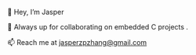 👋 Hey, I’m Jasper

🤝 Always up for collaborating on embedded C projects .

📫 Reach me at jasperzpzhang@gmail.com

<!---
JasperzpZhang/JasperzpZhang is a ✨ special ✨ repository because its `README.md` (this file) appears on your GitHub profile.
You can click the Preview link to take a look at your changes.
--->

